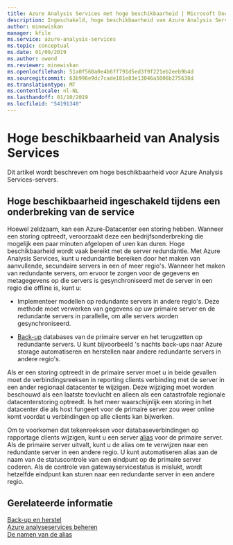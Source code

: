 ```yaml
---
title: Azure Analysis Services met hoge beschikbaarheid | Microsoft Docs
description: Ingeschakeld, hoge beschikbaarheid van Azure Analysis Services.
author: minewiskan
manager: kfile
ms.service: azure-analysis-services
ms.topic: conceptual
ms.date: 01/09/2019
ms.author: owend
ms.reviewer: minewiskan
ms.openlocfilehash: 51a0f560a0e4b6ff791d5ed3f9f221eb2eeb9b4d
ms.sourcegitcommit: 63b996e9dc7cade181e83e13046a5006b275638d
ms.translationtype: MT
ms.contentlocale: nl-NL
ms.lasthandoff: 01/10/2019
ms.locfileid: "54191340"
---
```

# <a name="analysis-services-high-availability"></a>Hoge beschikbaarheid van Analysis Services

Dit artikel wordt beschreven om hoge beschikbaarheid voor Azure Analysis Services-servers. 

## <a name="assuring-high-availability-during-a-service-disruption"></a>Hoge beschikbaarheid ingeschakeld tijdens een onderbreking van de service

Hoewel zeldzaam, kan een Azure-Datacenter een storing hebben. Wanneer een storing optreedt, veroorzaakt deze een bedrijfsonderbreking die mogelijk een paar minuten afgelopen of uren kan duren. Hoge beschikbaarheid wordt vaak bereikt met de server redundantie. Met Azure Analysis Services, kunt u redundantie bereiken door het maken van aanvullende, secundaire servers in een of meer regio's. Wanneer het maken van redundante servers, om ervoor te zorgen voor de gegevens en metagegevens op die servers is gesynchroniseerd met de server in een regio die offline is, kunt u:

* Implementeer modellen op redundante servers in andere regio's. Deze methode moet verwerken van gegevens op uw primaire server en de redundante servers in parallelle, om alle servers worden gesynchroniseerd.

* [Back-up](analysis-services-backup.md) databases van de primaire server en het terugzetten op redundante servers. U kunt bijvoorbeeld 's nachts back-ups naar Azure storage automatiseren en herstellen naar andere redundante servers in andere regio's. 

Als er een storing optreedt in de primaire server moet u in beide gevallen moet de verbindingsreeksen in reporting clients verbinding met de server in een ander regionaal datacenter te wijzigen. Deze wijziging moet worden beschouwd als een laatste toevlucht en alleen als een catastrofale regionale datacenterstoring optreedt. Is het meer waarschijnlijk een storing in het datacenter die als host fungeert voor de primaire server zou weer online komt voordat u verbindingen op alle clients kan bijwerken. 

Om te voorkomen dat tekenreeksen voor databaseverbindingen op rapportage clients wijzigen, kunt u een server [alias](analysis-services-server-alias.md) voor de primaire server. Als de primaire server uitvalt, kunt u de alias om te verwijzen naar een redundante server in een andere regio. U kunt automatiseren alias aan de naam van de statuscontrole van een eindpunt op de primaire server coderen. Als de controle van gatewayservicestatus is mislukt, wordt hetzelfde eindpunt kan sturen naar een redundante server in een andere regio. 

## <a name="related-information"></a>Gerelateerde informatie

[Back-up en herstel](analysis-services-backup.md)   
[Azure analyseservices beheren](analysis-services-manage.md)   
[De namen van de alias](analysis-services-server-alias.md) 

